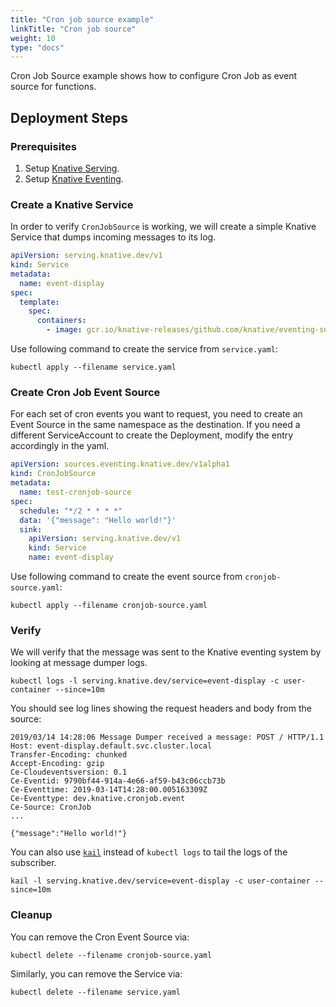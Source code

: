 ```yaml
---
title: "Cron job source example"
linkTitle: "Cron job source"
weight: 10
type: "docs"
---
```


Cron Job Source example shows how to configure Cron Job as event source for
functions.

## Deployment Steps

### Prerequisites

1. Setup [Knative Serving](../../../serving).
1. Setup [Knative Eventing](../../../eventing).

### Create a Knative Service

In order to verify `CronJobSource` is working, we will create a simple Knative
Service that dumps incoming messages to its log.

```yaml
apiVersion: serving.knative.dev/v1
kind: Service
metadata:
  name: event-display
spec:
  template:
    spec:
      containers:
        - image: gcr.io/knative-releases/github.com/knative/eventing-sources/cmd/event_display
```

Use following command to create the service from `service.yaml`:

```shell
kubectl apply --filename service.yaml
```

### Create Cron Job Event Source

For each set of cron events you want to request, you need to create an Event
Source in the same namespace as the destination. If you need a different
ServiceAccount to create the Deployment, modify the entry accordingly in the
yaml.

```yaml
apiVersion: sources.eventing.knative.dev/v1alpha1
kind: CronJobSource
metadata:
  name: test-cronjob-source
spec:
  schedule: "*/2 * * * *"
  data: '{"message": "Hello world!"}'
  sink:
    apiVersion: serving.knative.dev/v1
    kind: Service
    name: event-display
```

Use following command to create the event source from `cronjob-source.yaml`:

```shell
kubectl apply --filename cronjob-source.yaml
```

### Verify

We will verify that the message was sent to the Knative eventing system by
looking at message dumper logs.

```shell
kubectl logs -l serving.knative.dev/service=event-display -c user-container --since=10m
```

You should see log lines showing the request headers and body from the source:

```
2019/03/14 14:28:06 Message Dumper received a message: POST / HTTP/1.1
Host: event-display.default.svc.cluster.local
Transfer-Encoding: chunked
Accept-Encoding: gzip
Ce-Cloudeventsversion: 0.1
Ce-Eventid: 9790bf44-914a-4e66-af59-b43c06ccb73b
Ce-Eventtime: 2019-03-14T14:28:00.005163309Z
Ce-Eventtype: dev.knative.cronjob.event
Ce-Source: CronJob
...

{"message":"Hello world!"}
```

You can also use [`kail`](https://github.com/boz/kail) instead of `kubectl logs`
to tail the logs of the subscriber.

```shell
kail -l serving.knative.dev/service=event-display -c user-container --since=10m
```

### Cleanup

You can remove the Cron Event Source via:

```shell
kubectl delete --filename cronjob-source.yaml
```

Similarly, you can remove the Service via:

```shell
kubectl delete --filename service.yaml
```
